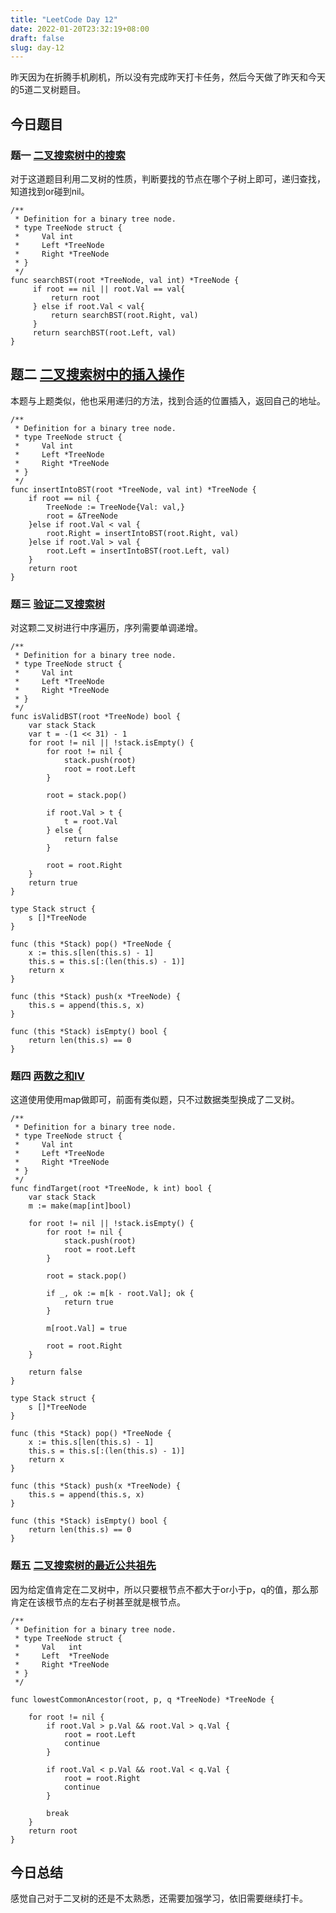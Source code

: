 ```yaml
---
title: "LeetCode Day 12"
date: 2022-01-20T23:32:19+08:00
draft: false
slug: day-12
---
```


昨天因为在折腾手机刷机，所以没有完成昨天打卡任务，然后今天做了昨天和今天的5道二叉树题目。

## 今日题目

### 题一 [二叉搜索树中的搜索](https://leetcode-cn.com/problems/search-in-a-binary-search-tree/)

对于这道题目利用二叉树的性质，判断要找的节点在哪个子树上即可，递归查找，知道找到or碰到nil。

~~~
/**
 * Definition for a binary tree node.
 * type TreeNode struct {
 *     Val int
 *     Left *TreeNode
 *     Right *TreeNode
 * }
 */
func searchBST(root *TreeNode, val int) *TreeNode {
     if root == nil || root.Val == val{
         return root
     } else if root.Val < val{
         return searchBST(root.Right, val)
     }
     return searchBST(root.Left, val)
}
~~~

## 题二 [二叉搜索树中的插入操作](https://leetcode-cn.com/problems/insert-into-a-binary-search-tree/)

本题与上题类似，他也采用递归的方法，找到合适的位置插入，返回自己的地址。

~~~
/**
 * Definition for a binary tree node.
 * type TreeNode struct {
 *     Val int
 *     Left *TreeNode
 *     Right *TreeNode
 * }
 */
func insertIntoBST(root *TreeNode, val int) *TreeNode {
    if root == nil {
        TreeNode := TreeNode{Val: val,}
        root = &TreeNode
    }else if root.Val < val {
        root.Right = insertIntoBST(root.Right, val)
    }else if root.Val > val {
        root.Left = insertIntoBST(root.Left, val)
    }
    return root
}
~~~

### 题三 [验证二叉搜索树](https://leetcode-cn.com/problems/validate-binary-search-tree/)

对这颗二叉树进行中序遍历，序列需要单调递增。

~~~
/**
 * Definition for a binary tree node.
 * type TreeNode struct {
 *     Val int
 *     Left *TreeNode
 *     Right *TreeNode
 * }
 */
func isValidBST(root *TreeNode) bool {
    var stack Stack
    var t = -(1 << 31) - 1
    for root != nil || !stack.isEmpty() {
        for root != nil {
            stack.push(root)
            root = root.Left
        }

        root = stack.pop()

        if root.Val > t {
            t = root.Val
        } else {
            return false
        }

        root = root.Right
    }
    return true
}

type Stack struct {
    s []*TreeNode
}

func (this *Stack) pop() *TreeNode {
    x := this.s[len(this.s) - 1]
    this.s = this.s[:(len(this.s) - 1)]
    return x
}

func (this *Stack) push(x *TreeNode) {
    this.s = append(this.s, x)
}

func (this *Stack) isEmpty() bool {
    return len(this.s) == 0
}
~~~

### 题四 [两数之和IV](https://leetcode-cn.com/problems/two-sum-iv-input-is-a-bst/)

这道使用使用map做即可，前面有类似题，只不过数据类型换成了二叉树。

~~~
/**
 * Definition for a binary tree node.
 * type TreeNode struct {
 *     Val int
 *     Left *TreeNode
 *     Right *TreeNode
 * }
 */
func findTarget(root *TreeNode, k int) bool {
    var stack Stack
    m := make(map[int]bool)

    for root != nil || !stack.isEmpty() {
        for root != nil {
            stack.push(root)
            root = root.Left
        }

        root = stack.pop()

        if _, ok := m[k - root.Val]; ok {
            return true
        }

        m[root.Val] = true

        root = root.Right
    }

    return false
}

type Stack struct {
    s []*TreeNode
}

func (this *Stack) pop() *TreeNode {
    x := this.s[len(this.s) - 1]
    this.s = this.s[:(len(this.s) - 1)]
    return x
}

func (this *Stack) push(x *TreeNode) {
    this.s = append(this.s, x)
}

func (this *Stack) isEmpty() bool {
    return len(this.s) == 0
}
~~~

### 题五 [二叉搜索树的最近公共祖先](https://leetcode-cn.com/problems/lowest-common-ancestor-of-a-binary-search-tree/)

因为给定值肯定在二叉树中，所以只要根节点不都大于or小于p，q的值，那么那肯定在该根节点的左右子树甚至就是根节点。

~~~
/**
 * Definition for a binary tree node.
 * type TreeNode struct {
 *     Val   int
 *     Left  *TreeNode
 *     Right *TreeNode
 * }
 */

func lowestCommonAncestor(root, p, q *TreeNode) *TreeNode {

    for root != nil {
        if root.Val > p.Val && root.Val > q.Val {
            root = root.Left
            continue
        }

        if root.Val < p.Val && root.Val < q.Val {
            root = root.Right
            continue
        }

        break
    }
    return root
}
~~~

## 今日总结

感觉自己对于二叉树的还是不太熟悉，还需要加强学习，依旧需要继续打卡。